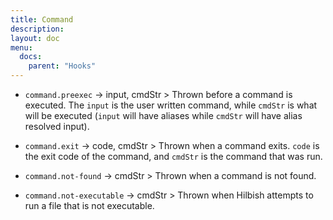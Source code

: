 ```yaml
---
title: Command
description:
layout: doc
menu:
  docs:
    parent: "Hooks"
---
```


- `command.preexec` -> input, cmdStr > Thrown before a command
is executed. The `input` is the user written command, while `cmdStr`
is what will be executed (`input` will have aliases while `cmdStr`
will have alias resolved input).

- `command.exit` -> code, cmdStr > Thrown when a command exits.
`code` is the exit code of the command, and `cmdStr` is the command that was run.

- `command.not-found` -> cmdStr > Thrown when a command is not found.

- `command.not-executable` -> cmdStr > Thrown when Hilbish attempts to run a file
that is not executable.
